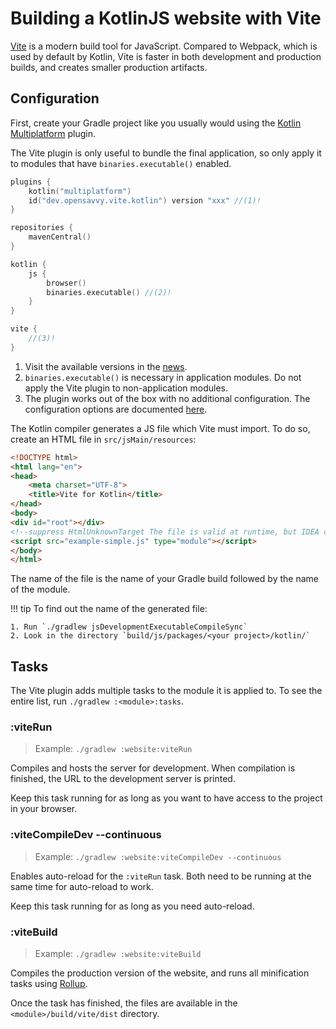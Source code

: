 # Building a KotlinJS website with Vite

[Vite](https://vite.dev/) is a modern build tool for JavaScript. Compared to Webpack, which is used by default by Kotlin, Vite is faster in both development and production builds, and creates smaller  production artifacts.

## Configuration

First, create your Gradle project like you usually would using the [Kotlin Multiplatform](https://kotlinlang.org/docs/multiplatform-dsl-reference.html) plugin.

The Vite plugin is only useful to bundle the final application, so only apply it to modules that have `binaries.executable()` enabled.

```kotlin title="build.gradle.kts" hl_lines="3"
plugins {
	kotlin("multiplatform")
	id("dev.opensavvy.vite.kotlin") version "xxx" //(1)!
}

repositories {
	mavenCentral()
}

kotlin {
	js {
		browser()
		binaries.executable() //(2)!
	}
}

vite {
	//(3)!
}
```

1. Visit the available versions in the [news](../news/index.md).
2. `binaries.executable()` is necessary in application modules. Do not apply the Vite plugin to non-application modules.
3. The plugin works out of the box with no additional configuration. The configuration options are documented [here](../api/-vite%20for%20-gradle/opensavvy.gradle.vite.base.config/-vite-config/index.html).

The Kotlin compiler generates a JS file which Vite must import. To do so, create an HTML file in `src/jsMain/resources`:
```html title="index.html" hl_lines="10"
<!DOCTYPE html>
<html lang="en">
<head>
	<meta charset="UTF-8">
	<title>Vite for Kotlin</title>
</head>
<body>
<div id="root"></div>
<!--suppress HtmlUnknownTarget The file is valid at runtime, but IDEA can't see it -->
<script src="example-simple.js" type="module"></script>
</body>
</html>
```

The name of the file is the name of your Gradle build followed by the name of the module.

!!! tip
    To find out the name of the generated file:
    
    1. Run `./gradlew jsDevelopmentExecutableCompileSync`
    2. Look in the directory `build/js/packages/<your project>/kotlin/`

## Tasks

The Vite plugin adds multiple tasks to the module it is applied to.
To see the entire list, run `./gradlew :<module>:tasks`.

### :viteRun

> Example: `./gradlew :website:viteRun`

Compiles and hosts the server for development.
When compilation is finished, the URL to the development server is printed.

Keep this task running for as long as you want to have access to the project in your browser.

### :viteCompileDev --continuous

> Example: `./gradlew :website:viteCompileDev --continuous`

Enables auto-reload for the `:viteRun` task. Both need to be running at the same time for auto-reload to work.

Keep this task running for as long as you need auto-reload.

### :viteBuild

> Example: `./gradlew :website:viteBuild`

Compiles the production version of the website, and runs all minification tasks using [Rollup](https://rollupjs.org/).

Once the task has finished, the files are available in the `<module>/build/vite/dist` directory.
